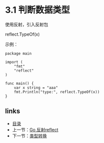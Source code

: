 # **3.1 判断数据类型**

使用反射，引入反射包

reflect.TypeOf(x)

示例：



```
package main

import (
    "fmt"
    "reflect"
)

func main() {
    var x string = "aaa"
    fmt.Println("type:", reflect.TypeOf(x))
}
```

## links

- [目录](https://github.com/guyan0319/golang_development_notes/blob/master/zh/preface.md)
- 上一节：[Go 反射reflect](https://github.com/guyan0319/golang_development_notes/blob/master/zh/2.8.md)
- 下一节：[类型转换](https://github.com/guyan0319/golang_development_notes/blob/master/zh/3.2.md)

